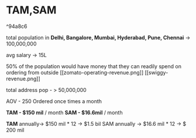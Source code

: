 # TAM,SAM

^94a8c6

total population in **Delhi, Bangalore, Mumbai, Hyderabad, Pune, Chennai** -> 100,000,000

avg salary -> 15L

50% of the population would have money that they can readily spend on ordering from outside [[zomato-operating-revenue.png]] [[swiggy-revenue.png]]

total address pop - > 50,000,000

AOV - 250
Ordered once times a month 

**TAM - $150 mil** / month 
**SAM - $16.6mil** / month

**TAM** annually-> $150 mil * 12 -> $1.5 bil
SAM annually -> $16.6 mil * 12 -> $ 200 mil
